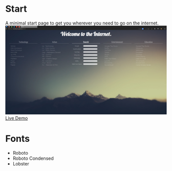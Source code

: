 Start
=================
A minimal start page to get you wherever you need to go on the internet. <br>
![Alt text](scrot.png "Screenshot")
[Live Demo](https://alecdtatum.github.io/Start/)

Fonts
=================
* Roboto
* Roboto Condensed
* Lobster
